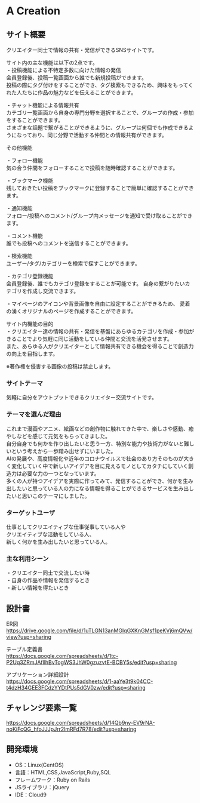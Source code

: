 # A Creation

## サイト概要
クリエイター同士で情報の共有・発信ができるSNSサイトです。

サイト内の主な機能は以下の2点です。<br>
・投稿機能による不特定多数に向けた情報の発信<br>
会員登録後、投稿一覧画面から誰でも新規投稿ができます。<br>
投稿の際にタグ付けをすることができ、タグ検索もできるため、興味をもってくれた人たちに作品の魅力などを伝えることができます。

・チャット機能による情報共有<br>
カテゴリ一覧画面から自身の専門分野を選択することで、グループの作成・参加をすることができます。<br>
さまざまな話題で繋がることができるように、グループは何個でも作成できるようになっており、同じ分野で活動する仲間との情報共有ができます。


その他機能

・フォロー機能<br>
気の合う仲間をフォローすることで投稿を随時確認することができます。

・ブックマーク機能<br>
残しておきたい投稿をブックマークに登録することで簡単に確認することができます。

・通知機能<br>
フォロー/投稿へのコメント/グループ内メッセージを通知で受け取ることができます。

・コメント機能<br>
誰でも投稿へのコメントを送信することができます。

・検索機能<br>
ユーザー/タグ/カテゴリーを検索で探すことができます。

・カテゴリ登録機能<br>
会員登録後、誰でもカテゴリ登録をすることが可能です。
自身の繋がりたいカテゴリを作成し交流できます。

・マイページのアイコンや背景画像を自由に設定することができるため、
愛着の湧くオリジナルのページを作成することができます。


サイト内機能の目的<br>
・クリエイター達の情報の共有・発信を基盤にあらゆるカテゴリを作成・参加がきることでより気軽に同じ活動をしている仲間と交流を活発させます。<br>
また、あらゆる人がクリエイターとして情報共有できる機会を得ることで創造力の向上を目指します。

※著作権を侵害する画像の投稿は禁止します。

### サイトテーマ
気軽に自分をアウトプットできるクリエイター交流サイトです。

### テーマを選んだ理由
これまで漫画やアニメ、絵画などの創作物に触れてきた中で、楽しさや感動、癒やしなどを感じて元気をもらってきました。 <br>
自分自身でも何かを作り出したいと思う一方、特別な能力や技術力がないと難しいという考えから一歩踏み出せずにいました。<br>
AIの発展や、高度情報化や近年のコロナウイルスで社会のあり方そのものが大きく変化していく中で新しいアイデアを目に見えるモノとしてカタチにしていく創造力は必要な力の一つとなっています。<br>
多くの人が持つアイデアを実際に作ってみて、発信することができ、何かを生み出したいと思っている人の力になる情報を得ることができるサービスを生み出したいと思いこのテーマにしました。


### ターゲットユーザ
仕事としてクリエイティブな仕事従事している人や<br>
クリエイティブな活動をしている人、<br>
新しく何かを生み出したいと思っている人。

### 主な利用シーン
・クリエイター同士で交流したい時<br>
・自身の作品や情報を発信するとき<br>
・新しい情報を得たいとき


## 設計書
ER図<br>
https://drive.google.com/file/d/1uTLGN13anMGIqGXKnGMsf1peKVj6mQVw/view?usp=sharing<br>

テーブル定義書<br>
https://docs.google.com/spreadsheets/d/1tc-P2Uq3ZRmJAfllhBvTogWS3JhW0gzuzvtE-BCBY5s/edit?usp=sharing

アプリケーション詳細設計<br>
https://docs.google.com/spreadsheets/d/1-aaYe3t9k04CC-t4dzH34GEE3FCdzYYDtPUs5dGV0zw/edit?usp=sharing

## チャレンジ要素一覧
https://docs.google.com/spreadsheets/d/14Qb9ny-EV9rNA-noKiFcQG_hfoJJJpJrr2lmRFd7R78/edit?usp=sharing

## 開発環境
- OS：Linux(CentOS)
- 言語：HTML,CSS,JavaScript,Ruby,SQL
- フレームワーク：Ruby on Rails
- JSライブラリ：jQuery
- IDE：Cloud9